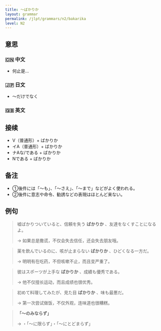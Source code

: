 ```yaml
---
title: 〜ばかりか
layout: grammar
permalink: /jlpt/grammars/n2/bakarika
level: N2
---
```


## 意思

### 🇨🇳 中文

- 何止是...

### 🇯🇵 日文

- 〜だけでなく

### 🇬🇧 英文


## 接续

- V（普通形）+ ばかりか
- イA（普通形）+ ばかりか
- ナAな/である + ばかりか
- Nである + ばかりか

## 备注

- ①後件には「〜も」、「〜さえ」、「〜まで」などがよく使われる。
- ②後件に意志や命令、勧誘などの表現はほとんど来ない。

## 例句

> 嘘ばかりついていると、信頼を失う **ばかりか** 、友達をなくすことになるよ。
>
> → 如果总是撒谎，不仅会失去信任，还会失去朋友哦。

> 薬を飲んでいるのに、咳が止まらない **ばかりか** 、ひどくなる一方だ。
>
> → 明明有在吃药，不但咳嗽不止，而且变严重了。

> 彼はスポーツが上手な **ばかりか** 、成績も優秀である。
>
> → 他不仅擅长运动，而且成绩也很优秀。

> 初めて料理してみたが、見た目 **ばかりか** 、味も最悪だ。
>
> → 第一次尝试做饭，不仅外观，连味道也很糟糕。

> **「〜のみならず」**
>
> → ・「〜に限らず」・「〜にとどまらず」


